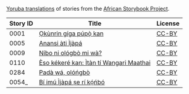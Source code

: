[Yoruba translations](http://my.africanstorybook.org/language/yoruba) of stories from the [African Storybook Project](http://my.africanstorybook.org).

Story ID | Title | License
-------- | ----- | -------
0001 | [Ọkùnrin gíga púpọ̀ kan](http://my.africanstorybook.org/stories/%E1%BB%8Dk%C3%B9nrin-g%C3%ADga-p%C3%BAp%E1%BB%8D%CC%80-kan) | [CC-BY](https://creativecommons.org/licenses/by/3.0/)
0005 | [Anansi àti Ìjàpá](http://my.africanstorybook.org/stories/anansi-%C3%A0ti-%C3%ACj%C3%A0p%C3%A1) | [CC-BY](https://creativecommons.org/licenses/by/3.0/)
0009 | [Níbo ni ológbò mi wà?](http://my.africanstorybook.org/stories/n%C3%ADbo-ni-ol%C3%B3gb%C3%B2-mi-w%C3%A0-1) | [CC-BY](https://creativecommons.org/licenses/by/3.0/)
0110 | [Èso kékeré kan: Ìtàn tí Wangari Maathai](http://my.africanstorybook.org/stories/%C3%A8so-k%C3%A9ker%C3%A9-kan-%C3%ACt%C3%A0n-t%C3%AD-wangari-maathai) | [CC-BY](https://creativecommons.org/licenses/by/4.0/)
0284 | [Padà wá, olóńgbò](http://my.africanstorybook.org/stories/pad%C3%A0-w%C3%A1-ol%C3%B3%C5%84gb%C3%B2) | [CC-BY](https://creativecommons.org/licenses/by/3.0/)
0054_ | [Bí imú Ìjàpá ṣe rí kọ́ńbó](http://my.africanstorybook.org/stories/b%C3%AD-im%C3%BA-%C3%ACj%C3%A0p%C3%A1-%E1%B9%A3e-r%C3%AD-k%E1%BB%8D%CC%81%C5%84b%C3%B3) | [CC-BY](https://creativecommons.org/licenses/by/4.0/)
